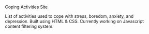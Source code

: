 Coping Activities Site

List of activities used to cope with stress, boredom, anxiety, and depression. Built using HTML & CSS. Currently working on Javascript content filtering system.
